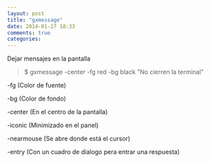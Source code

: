 ```yaml
---
layout: post
title: "gxmessage"
date: 2014-01-27 18:33
comments: true
categories: 
---
```

Dejar mensajes en la pantalla

>$ gxmessage -center -fg red -bg black "No cierren la terminal"

-fg (Color de fuente)

-bg (Color de fondo)

-center (En el centro de la pantalla)

-iconic (Minimizado en el panel)

-nearmouse (Se abre donde está el cursor)

-entry (Con un cuadro de dialogo pera entrar una respuesta)

